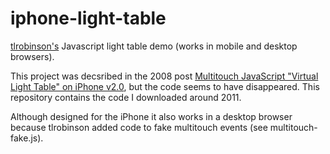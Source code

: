 iphone-light-table
==================

[tlrobinson's](https://github.com/tlrobinson/) Javascript light table demo (works in mobile and desktop browsers).

This project was decsribed in the 2008 post [Multitouch JavaScript "Virtual Light Table" on iPhone v2.0](http://tlrobinson.net/blog/2008/07/multitouch-javascript-virtual-light-table-on-iphone-v20/), but the code seems to have disappeared. This repository contains the code I downloaded around 2011.

Although designed for the iPhone it also works in a desktop browser because tlrobinson added code to fake multitouch events (see multitouch-fake.js).
